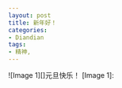 ```yaml
---
layout: post
title: 新年好！
categories:
- Diandian
tags:
- 精神, 
---
```

!\[Image 1\]\[\]元旦快乐！ \[Image 1\]: